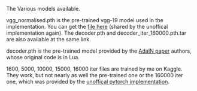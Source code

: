 The Various models available.

vgg_normalised.pth is the pre-trained vgg-19 model used in the implementation. You can get the [file here](https://github.com/naoto0804/pytorch-AdaIN/releases) (shared by the unoffical implementation again). The decoder.pth and decoder_iter_160000.pth.tar are also available at the same link. 

decoder.pth is the pre-trained model provided by the [AdaIN paper](https://github.com/xunhuang1995/AdaIN-style/tree/master) authors, whose original code is in Lua.

1600, 5000, 10000, 15000, 16000 iter files are trained by me on Kaggle. They work, but not nearly as well the pre-trained one or the 160000 iter one, which was provided by the [unoffical pytorch implementation](https://github.com/naoto0804/pytorch-AdaIN/tree/master?tab=readme-ov-file).
